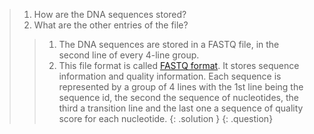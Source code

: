 > <question-title></question-title>
>
> 1. How are the DNA sequences stored?
> 2. What are the other entries of the file?
>
> > <solution-title></solution-title>
> > 1. The DNA sequences are stored in a FASTQ file, in the second line of every 4-line group.
> > 2. This file format is called [FASTQ format](https://en.wikipedia.org/wiki/FASTQ_format). It stores sequence information and quality information. Each sequence is represented by a group of 4 lines with the 1st line being the sequence id, the second the sequence of nucleotides, the third a transition line and the last one a sequence of quality score for each nucleotide.
> {: .solution }
{: .question}
